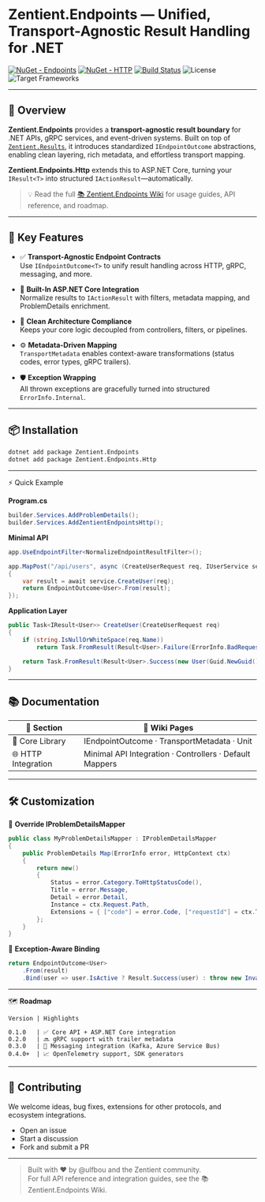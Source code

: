 # Zentient.Endpoints — Unified, Transport-Agnostic Result Handling for .NET

[![NuGet - Endpoints](https://img.shields.io/nuget/v/Zentient.Endpoints?label=Zentient.Endpoints)](https://www.nuget.org/packages/Zentient.Endpoints)
[![NuGet - HTTP](https://img.shields.io/nuget/v/Zentient.Endpoints.Http?label=Zentient.Endpoints.Http)](https://www.nuget.org/packages/Zentient.Endpoints.Http)
[![Build Status](https://img.shields.io/github/actions/workflow/status/ulfbou/Zentient.Endpoints/build.yml?branch=main)](https://github.com/ulfbou/Zentient.Endpoints/actions)
![License](https://img.shields.io/github/license/ulfbou/Zentient.Endpoints)
![Target Frameworks](https://img.shields.io/badge/.NET-8.0%20%7C%209.0-blue)

---

## 🧭 Overview

**Zentient.Endpoints** provides a **transport-agnostic result boundary** for .NET APIs, gRPC services, and event-driven systems. Built on top of [`Zentient.Results`](https://github.com/ulfbou/Zentient.Results), it introduces standardized `IEndpointOutcome` abstractions, enabling clean layering, rich metadata, and effortless transport mapping.

**Zentient.Endpoints.Http** extends this to ASP.NET Core, turning your `IResult<T>` into structured `IActionResult`—automatically.

> 💡 Read the full [📚 Zentient.Endpoints Wiki](https://github.com/ulfbou/Zentient.Endpoints/wiki) for usage guides, API reference, and roadmap.

---

## 🎯 Key Features

- ✅ **Transport-Agnostic Endpoint Contracts**  
  Use `IEndpointOutcome<T>` to unify result handling across HTTP, gRPC, messaging, and more.

- 📡 **Built-In ASP.NET Core Integration**  
  Normalize results to `IActionResult` with filters, metadata mapping, and ProblemDetails enrichment.

- 🧱 **Clean Architecture Compliance**  
  Keeps your core logic decoupled from controllers, filters, or pipelines.

- ⚙️ **Metadata-Driven Mapping**  
  `TransportMetadata` enables context-aware transformations (status codes, error types, gRPC trailers).

- 🛡️ **Exception Wrapping**  
  All thrown exceptions are gracefully turned into structured `ErrorInfo.Internal`.

---

## 📦 Installation

```bash
dotnet add package Zentient.Endpoints
dotnet add package Zentient.Endpoints.Http
```

---

⚡ Quick Example

**Program.cs**

```csharp
builder.Services.AddProblemDetails();
builder.Services.AddZentientEndpointsHttp();
```

**Minimal API**

```csharp
app.UseEndpointFilter<NormalizeEndpointResultFilter>();

app.MapPost("/api/users", async (CreateUserRequest req, IUserService service) =>
{
    var result = await service.CreateUser(req);
    return EndpointOutcome<User>.From(result);
});
```

**Application Layer**

```csharp
public Task<IResult<User>> CreateUser(CreateUserRequest req)
{
    if (string.IsNullOrWhiteSpace(req.Name))
        return Task.FromResult(Result<User>.Failure(ErrorInfo.BadRequest("NameRequired")));

    return Task.FromResult(Result<User>.Success(new User(Guid.NewGuid(), req.Name)));
}
```

---

## 📚 Documentation

| 📁 Section         | 📄 Wiki Pages                                               |
|--------------------|------------------------------------------------------------|
| 🔧 Core Library    | IEndpointOutcome · TransportMetadata · Unit                |
| 🌐 HTTP Integration| Minimal API Integration · Controllers · Default Mappers    |

---

## 🛠️ Customization

🔄 **Override IProblemDetailsMapper**

```csharp
public class MyProblemDetailsMapper : IProblemDetailsMapper
{
    public ProblemDetails Map(ErrorInfo error, HttpContext ctx)
    {
        return new()
        {
            Status = error.Category.ToHttpStatusCode(),
            Title = error.Message,
            Detail = error.Detail,
            Instance = ctx.Request.Path,
            Extensions = { ["code"] = error.Code, ["requestId"] = ctx.TraceIdentifier }
        };
    }
}
```

🔐 **Exception-Aware Binding**

```csharp
return EndpointOutcome<User>
    .From(result)
    .Bind(user => user.IsActive ? Result.Success(user) : throw new InvalidOperationException());
```

---

🗺 **Roadmap**

```
Version | Highlights

0.1.0   | ✅ Core API + ASP.NET Core integration
0.2.0   | 🔜 gRPC support with trailer metadata
0.3.0   | 🔄 Messaging integration (Kafka, Azure Service Bus)
0.4.0+  | 📈 OpenTelemetry support, SDK generators
```

---

## 🤝 Contributing

We welcome ideas, bug fixes, extensions for other protocols, and ecosystem integrations.

- Open an issue
- Start a discussion
- Fork and submit a PR

---

> Built with ❤️ by @ulfbou and the Zentient community.  
> For full API reference and integration guides, see the 📚 Zentient.Endpoints Wiki.